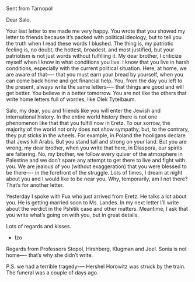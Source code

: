 Sent from Tarnopol

Dear Salo,

Your last letter to me made me very happy. You wrote that you showed my letter to friends because it’s packed with political ideology, but to tell you the truth when I read these words I blushed. The thing is, my patriotic feeling is, no doubt, the hottest, broadest, and most justified, but your patriotism is not just words without fulfilling it. My dear brother, I criticize myself when I know in what conditions you live. I know that you live in harsh conditions, especially with the current political situation. Here, at home, we are aware of that—- that you must earn your bread by yourself, when you can come back home and get financial help. You, from the day you left to the present, always write the same letters—- that things are good and will get better. You believe in a better tomorrow. You are not like the others that write home letters full of worries, like Olek Tytelbaum.

Salo, my dear, you and friends like you will enter the Jewish and international history. In the entire world history there is not one phenomenon like that that you fulfill now in Eretz. To our sorrow, the majority of the world not only does not show sympathy, but, to the contrary, they put sticks in the wheels. For example, in Poland the hooligans declare that Jews kill Arabs. But you stand tall and strong on your land. But you are wrong, my dear brother, when you write that here, in Diaspora, our spirits are faltering. No, my brother, we follow every quiver of the atmosphere in Palestine and we don’t spare any attempt to get there to live and fight with you. We are jealous of you (without exaggeration) that you were blessed to be there—- in the forefront of the struggle. Lots of times, I dream at night about you and I would like to be near you. Why, temporarily, am I not there? That’s for another letter.

Yesterday I spoke with Fux who just arrived from Eretz. He talks a lot about you. He is getting married soon to Ms. Landes. In my next letter I’ll write about the verdict in the Pshitik case and other matters. Meantime, I ask that you write what’s going on with you, but in great details.

Lots of regards and kisses. 

- Izo

Regards from Professors Stopol, Hirshberg, Klugman and Joel. Sonia is not home—- that’s why she didn’t write. 

P.S. we had a terrible tragedy-— Hershel Horowitz was struck by the train. The funeral was a couple of days ago.